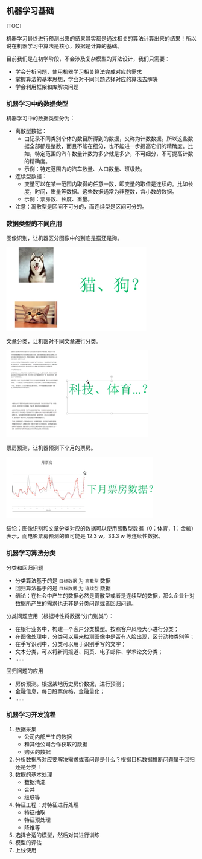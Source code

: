 ## 机器学习基础

[TOC]

机器学习最终进行预测出来的结果其实都是通过相关的算法计算出来的结果！所以说在机器学习中算法是核心，数据是计算的基础。

目前我们是在初学阶段，不会涉及复杂模型的算法设计，我们只需要：

- 学会分析问题，使用机器学习相关算法完成对应的需求
- 掌握算法的基本思想，学会对不同问题选择对应的算法去解决
- 学会利用框架和库解决问题

### 机器学习中的数据类型

机器学习中的数据类型分为：

- 离散型数据：
  - 由记录不同类别个体的数目所得到的数据，又称为计数数据。所以这些数据全部都是整数，而且不能在细分，也不能进一步提高它们的精确度。比如，特定范围的汽车数量计数为多少就是多少，不可细分，不可提高计数的精确度。
  - 示例：特定范围内的汽车数量、人口数量、班级数。
- 连续型数据：
  - 变量可以在某一范围内取得的任意一数，即变量的取值是连续的。比如长度，时间，质量等数据。这些数据通常为非整数，含小数的数据。
  - 示例：票房数、长度、重量。
- 注意：离散型是区间不可分的，而连续型是区间可分的。

### 数据类型的不同应用

图像识别，让机器区分图像中的到底是猫还是狗。

![image.png](ml-basic.assets/Tue,%2014%20Apr%202020%20201236.png)

文章分类，让机器对不同文章进行分类。

![image.png](ml-basic.assets/Tue,%2014%20Apr%202020%20201253.png)

票房预测，让机器预测下个月的票房。

![image.png](ml-basic.assets/Tue,%2014%20Apr%202020%20201311.png)

结论：图像识别和文章分类对应的数据可以使用离散型数据（0：体育，1：金融）表示，而电影票房预测的值可能是 12.3 w，33.3 w 等连续性数据。

### 机器学习算法分类

分类和回归问题

- 分类算法基于的是 `目标数据` 为 `离散型` 数据
- 回归算法基于的是 `目标数据` 为 `连续型` 数据
- 结论：在社会中产生的数据必然是离散型或者是连续型的数据，那么企业针对数据所产生的需求也无非是分类问题或者回归问题。

分类问题应用（根据特性将数据“分门别类”）：

- 在银行业务中，构建一个客户分类模型。按照客户风险大小进行分类；
- 在图像处理中，分类可以用来检测图像中是否有人脸出现，区分动物类别等；
- 在手写识别中，分类可以用于识别手写的文字；
- 文本分类，可以将新闻报道、网页、电子邮件、学术论文分类；
- ……

回归问题的应用

- 房价预测。根据某地历史房价数据，进行预测；
- 金融信息，每日股票价格，金融量化；
- ……

### 机器学习开发流程

1. 数据采集
   - 公司内部产生的数据
   - 和其他公司合作获取的数据
   - 购买的数据
2. 分析数据所对应要解决需求或者问题是什么？根据目标数据推断问题属于回归还是分类！
3. 数据的基本处理
   - 数据清洗
   - 合并
   - 级联等
4. 特征工程：对特征进行处理
   - 特征抽取
   - 特征预处理
   - 降维等
5. 选择合适的模型，然后对其进行训练
6. 模型的评估
7. 上线使用